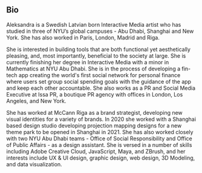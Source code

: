 ## Bio

Aleksandra is a Swedish Latvian born Interactive Media artist who has studied in three of NYU’s global campuses - Abu Dhabi, Shanghai and New York. She has also worked in Paris, London, Madrid and Riga.

She is interested in building tools that are both functional yet aesthetically pleasing, and, most importantly, beneficial to the society at large. She is currently finishing her degree in Interactive Media with a minor in Mathematics at NYU Abu Dhabi.  She is in the process of developing a fin-tech app creating the world's first social network for personal finance where users set group social spending goals with the guidance of the app and keep each other accountable. She also works as a PR and Social Media Executive at Issa PR, a boutique PR agency with offices in London, Los Angeles, and New York.

She has worked at McCann Riga as a brand strategist, developing new visual identities for a variety of brands. In 2020 she worked with a Shanghai based design studio developing projection mapping designs for a new theme park to be opened in Shanghai in 2021. She has also worked closely with two NYU Abu Dhabi teams - Office of Social Responsibility and Office of Public Affairs - as a design assistant. She is versed in a number of skills including Adobe Creative Cloud, JavaScript, Maya, and ZBrush, and her interests include UX & UI design, graphic design, web design, 3D Modeling, and data visualization.
